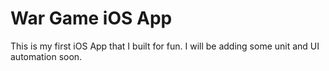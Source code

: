 # War Game iOS App
This is my first iOS App that I built for fun. I will be adding some unit and UI automation soon.
